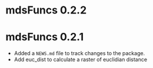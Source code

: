 # mdsFuncs 0.2.2

# mdsFuncs 0.2.1
* Added a `NEWS.md` file to track changes to the package.
* Add euc_dist to calculate a raster of euclidian distance 
